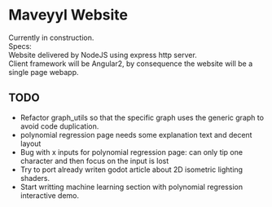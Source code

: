 # Maveyyl Website

Currently in construction.  
Specs:  
Website delivered by NodeJS using express http server.  
Client framework will be Angular2, by consequence the website will be a single page webapp.

## TODO
* Refactor graph_utils so that the specific graph uses the generic graph to avoid code duplication.
* polynomial regression page needs some explanation text and decent layout
* Bug with x inputs for polynomial regression page: can only tip one character and then focus on the input is lost
* Try to port already writen godot article about 2D isometric lighting shaders.
* Start writting machine learning section with polynomial regression interactive demo.